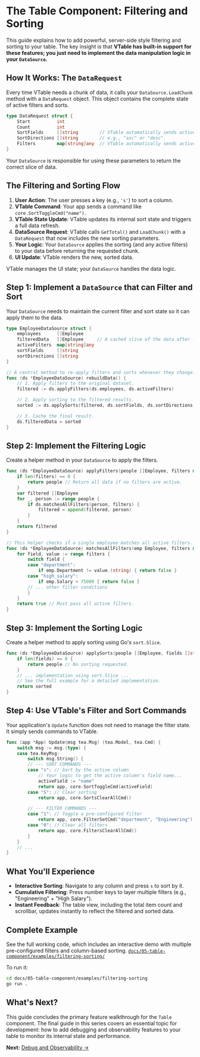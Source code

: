 # The Table Component: Filtering and Sorting

This guide explains how to add powerful, server-side style filtering and sorting to your table. The key insight is that **VTable has built-in support for these features; you just need to implement the data manipulation logic in your `DataSource`.**

## How It Works: The `DataRequest`

Every time VTable needs a chunk of data, it calls your `DataSource.LoadChunk` method with a `DataRequest` object. This object contains the complete state of active filters and sorts.

```go
type DataRequest struct {
    Start          int
    Count          int
    SortFields     []string        // VTable automatically sends active sort fields.
    SortDirections []string        // e.g., "asc" or "desc".
    Filters        map[string]any  // VTable automatically sends active filters.
}
```
Your `DataSource` is responsible for using these parameters to return the correct slice of data.

## The Filtering and Sorting Flow

1.  **User Action**: The user presses a key (e.g., `'s'`) to sort a column.
2.  **VTable Command**: Your app sends a command like `core.SortToggleCmd("name")`.
3.  **VTable State Update**: VTable updates its internal sort state and triggers a full data refresh.
4.  **DataSource Request**: VTable calls `GetTotal()` and `LoadChunk()` with a `DataRequest` that now includes the new sorting parameters.
5.  **Your Logic**: Your `DataSource` applies the sorting (and any active filters) to your data before returning the requested chunk.
6.  **UI Update**: VTable renders the new, sorted data.

VTable manages the UI state; your `DataSource` handles the data logic.

## Step 1: Implement a `DataSource` that can Filter and Sort

Your `DataSource` needs to maintain the current filter and sort state so it can apply them to the data.

```go
type EmployeeDataSource struct {
	employees      []Employee
	filteredData   []Employee     // A cached slice of the data after filtering/sorting.
	activeFilters  map[string]any
	sortFields     []string
	sortDirections []string
}

// A central method to re-apply filters and sorts whenever they change.
func (ds *EmployeeDataSource) rebuildData() {
	// 1. Apply filters to the original dataset.
	filtered := ds.applyFilters(ds.employees, ds.activeFilters)

	// 2. Apply sorting to the filtered results.
	sorted := ds.applySorts(filtered, ds.sortFields, ds.sortDirections)

	// 3. Cache the final result.
	ds.filteredData = sorted
}
```

## Step 2: Implement the Filtering Logic

Create a helper method in your `DataSource` to apply the filters.

```go
func (ds *EmployeeDataSource) applyFilters(people []Employee, filters map[string]any) []Employee {
	if len(filters) == 0 {
		return people // Return all data if no filters are active.
	}
	var filtered []Employee
	for _, person := range people {
		if ds.matchesAllFilters(person, filters) {
			filtered = append(filtered, person)
		}
	}
	return filtered
}

// This helper checks if a single employee matches all active filters.
func (ds *EmployeeDataSource) matchesAllFilters(emp Employee, filters map[string]any) bool {
    for field, value := range filters {
        switch field {
        case "department":
            if emp.Department != value.(string) { return false }
        case "high_salary":
            if emp.Salary < 75000 { return false }
        // ... other filter conditions
        }
    }
    return true // Must pass all active filters.
}
```

## Step 3: Implement the Sorting Logic

Create a helper method to apply sorting using Go's `sort.Slice`.

```go
func (ds *EmployeeDataSource) applySorts(people []Employee, fields []string, directions []string) []Employee {
	if len(fields) == 0 {
		return people // No sorting requested.
	}
	// ... implementation using sort.Slice ...
    // See the full example for a detailed implementation.
	return sorted
}
```

## Step 4: Use VTable's Filter and Sort Commands

Your application's `Update` function does not need to manage the filter state. It simply sends commands to VTable.

```go
func (app *App) Update(msg tea.Msg) (tea.Model, tea.Cmd) {
	switch msg := msg.(type) {
	case tea.KeyMsg:
		switch msg.String() {
		// --- SORT COMMANDS ---
		case "s": // Sort by the active column
			// Your logic to get the active column's field name...
			activeField := "name"
			return app, core.SortToggleCmd(activeField)
		case "S": // Clear sorting
			return app, core.SortsClearAllCmd()

		// --- FILTER COMMANDS ---
		case "1": // Toggle a pre-configured filter
			return app, core.FilterSetCmd("department", "Engineering")
		case "0": // Clear all filters
			return app, core.FiltersClearAllCmd()
		}
	}
	// ...
}
```

## What You'll Experience

-   **Interactive Sorting**: Navigate to any column and press `s` to sort by it.
-   **Cumulative Filtering**: Press number keys to layer multiple filters (e.g., "Engineering" + "High Salary").
-   **Instant Feedback**: The table view, including the total item count and scrollbar, updates instantly to reflect the filtered and sorted data.

## Complete Example

See the full working code, which includes an interactive demo with multiple pre-configured filters and column-based sorting.
[`docs/05-table-component/examples/filtering-sorting/`](examples/filtering-sorting/)

To run it:
```bash
cd docs/05-table-component/examples/filtering-sorting
go run .
```

## What's Next?

This guide concludes the primary feature walkthrough for the `Table` component. The final guide in this series covers an essential topic for development: how to add debugging and observability features to your table to monitor its internal state and performance.

**Next:** [Debug and Observability →](12-debug-observability.md)